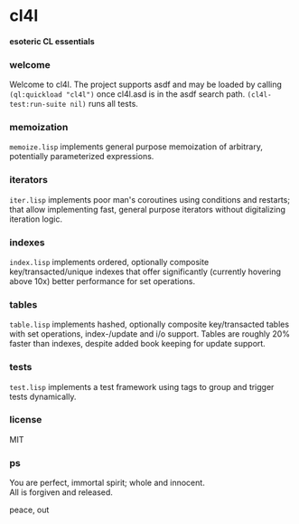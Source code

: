 # cl4l
#### esoteric CL essentials

### welcome
Welcome to cl4l. The project supports asdf and may be loaded by calling ```(ql:quickload "cl4l")``` once cl4l.asd is in the asdf search path. ```(cl4l-test:run-suite nil)``` runs all tests.

### memoization
```memoize.lisp``` implements general purpose memoization of arbitrary, potentially parameterized expressions.

### iterators
```iter.lisp``` implements poor man's coroutines using conditions and restarts; that allow implementing fast, general purpose iterators without digitalizing iteration logic.

### indexes
```index.lisp``` implements ordered, optionally composite key/transacted/unique indexes that offer significantly (currently hovering above 10x) better performance for set operations.

### tables
```table.lisp``` implements hashed, optionally composite key/transacted tables with set operations, index-/update and i/o support. Tables are roughly 20% faster than indexes, despite added book keeping for update support.

### tests
```test.lisp``` implements a test framework using tags to group and trigger tests dynamically.

### license
MIT

### ps
You are perfect, immortal spirit; whole and innocent.<br/>
All is forgiven and released.

peace, out<br/>
